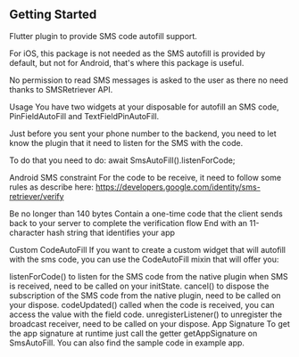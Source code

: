 ## Getting Started

Flutter plugin to provide SMS code autofill support.

For iOS, this package is not needed as the SMS autofill is provided by default, but not for Android, that's where this package is useful.

No permission to read SMS messages is asked to the user as there no need thanks to SMSRetriever API.

Usage
You have two widgets at your disposable for autofill an SMS code, PinFieldAutoFill and TextFieldPinAutoFill.

Just before you sent your phone number to the backend, you need to let know the plugin that it need to listen for the SMS with the code.

To do that you need to do:
await SmsAutoFill().listenForCode;

Android SMS constraint
For the code to be receive, it need to follow some rules as describe here: https://developers.google.com/identity/sms-retriever/verify

Be no longer than 140 bytes
Contain a one-time code that the client sends back to your server to complete the verification flow
End with an 11-character hash string that identifies your app

Custom CodeAutoFill 
If you want to create a custom widget that will autofill with the sms code, you can use the CodeAutoFill mixin that will offer you:

listenForCode() to listen for the SMS code from the native plugin when SMS is received, need to be called on your initState.
cancel() to dispose the subscription of the SMS code from the native plugin, need to be called on your dispose.
codeUpdated() called when the code is received, you can access the value with the field code.
unregisterListener() to unregister the broadcast receiver, need to be called on your dispose.
App Signature 
To get the app signature at runtime just call the getter getAppSignature on SmsAutoFill. You can also find the sample code in example app.

